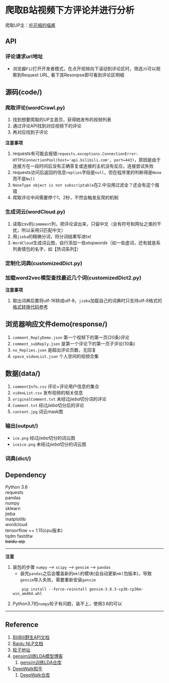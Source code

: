 # 爬取B站视频下方评论并进行分析
爬取UP主：[吃花椒的喵酱](https://space.bilibili.com/2026561407/)

## API
### 评论请求url地址
- 浏览器`F12`打开开发者模式，在点开视频向下滚动到评论区时，筛选`JS`可以观察到Request URL, 看下其Resonpse即可看到评论区明细

## 源码(code/)
### 爬取评论(wordCrawl.py)
1. 找到想要爬取的UP主首页，获得她发布的视频列表
2. 通过评论API找到对应视频下的评论
3. 再对应找到子评论

**注意事项**
1. requests有可能会报错`requests.exceptions.ConnectionError: HTTPSConnectionPool(host='api.bilibili.com', port=443)`，原因是由于连接方在一段时间后没有正确答复或连接的主机没有反应，连接尝试失败
2. requests访问后返回的信息`replies`字段是`null`，但在程序里的判断得是`None`而不是`Null`
3. `NoneType object is not subscriptable`在2.中没用过滤全？还会有这个报错
4. 爬取评论中间需要停个1，2秒，不然会触发反爬的机制

### 生成词云(wordCloud.py)
1. 读取csv的`commment`列，把评论读出来，只留中文（会有符号和网址之类的干扰，所以采用只匹配中文）
2. 用`jieba`的精确分词，将分词结果写进txt
3. `WordCloud`生成词云图，自行添加一些*stopwords*（如一些虚词，还有就是系列表情包的名字，如【热词系列】）


### 定制化词典(customizedDict.py)
### 加载word2vec模型查找最近几个词(customizedDict2.py)

**注意事项**
1. 取出词典后要将utf-16转成utf-8，`jieba`加载自己的词典时只支持utf-8格式的 [格式转换代码参考](https://www.jianshu.com/p/5929a3876edd)

## 浏览器响应文件demo(response/)
1. `comment_ReplyDemo.json`     第一个视频下的第一页(20条)评论
2. `comment_subReply.json`      是第一个评论下的第一页子评论(10条)
3. `no_Replies.json`            是超出评论页数，无回复
4. `space_videoList.json`       个人空间的视频合集

## 数据(data/)
1. `commentInfo.csv`        评论+评论用户信息的集合
2. `videoList.csv`          发布视频的相关信息
3. `originalComment.txt`    未经过*jieba*切分词的评论
4. `Comment.txt`            经过*jieba*切分后的评论
5. `content.jpg`            词云mask图
### 输出(output/)
* `ice.png`     经过*jieba*切分的词云图
* `iceice.png`  未经过*jieba*切分的词云图
### 词典(dict/)


## Dependency
Python 3.6  
requests  
pandas  
numpy  
sklearn  
jieba  
matplotlib  
wordcloud  
tensorflow == 1.15(cpu版本)  
tqdm
fastdtw  
~~baidu-aip~~

-----------------------------------------------------------------
**注意**
1. 装包的步骤 `numpy` --> `scipy` --> `gensim` --> `pandas`
   * 装完`pandas`之后会覆盖新的`mkl`的模块(会自动更新`mkl`包版本)，导致`gensim`导入失败，需要重新安装`gensim`
    ```shell
        pip install --force-reinstall gensim-3.8.3-cp36-cp36m-win_amd64.whl
    ```
3. Python3.7的`numpy`轮子有问题，装不上，使用3.6的可以
-----------------------------------------------------------------

## Reference
1. [BiliBili野生API文档](https://github.com/SocialSisterYi/bilibili-API-collect)
2. [Baidu NLP文档](http://ai.baidu.com/ai-doc/NLP/tk6z52b9z)
3. [轮子地址](https://www.lfd.uci.edu/~gohlke/pythonlibs/)
4. [gensim训练LDA模型博客](https://blog.csdn.net/pit3369/article/details/104608947)
   1. [gensim训练LDA仓库](https://github.com/DengYangyong/LDA_gensim)
5. [DeepWalk知乎](https://zhuanlan.zhihu.com/p/56380812)
   1. [DeepWalk仓库]((https://github.com/shenweichen/GraphEmbedding))